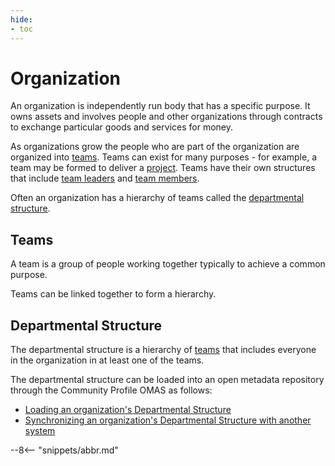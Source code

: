```yaml
---
hide:
- toc
---
```


<!-- SPDX-License-Identifier: CC-BY-4.0 -->
<!-- Copyright Contributors to the ODPi Egeria project. -->

# Organization

An organization is independently run body that has a specific purpose.
It owns assets and involves people and other organizations through contracts to
exchange particular goods and services
for money.

As organizations grow the people who are part of the organization are organized into [teams](#teams).
Teams can exist for many purposes - for example, a team may be formed to deliver a [project](project.md).
Teams have their own structures that include [team leaders](/concepts/person-role#team-leader) and [team members](/concepts/person-role#team-member).

Often an organization has a hierarchy of teams called the [departmental structure](#departmental-structure).

## Teams

A team is a group of people working together typically to achieve a common purpose.

Teams can be linked together to form a hierarchy.

## Departmental Structure

The departmental structure is a hierarchy of [teams](#teams) that includes everyone in
the organization in at least one of the teams.

The departmental structure can be loaded into an open metadata repository through the Community Profile OMAS as follows:

* [Loading an organization's Departmental Structure](../../../community-profile/docs/scenarios/loading-departmental-structure.md)
* [Synchronizing an organization's Departmental Structure with another system](../../../community-profile/docs/scenarios/synchronizing-departmental-structure.md)


--8<-- "snippets/abbr.md"